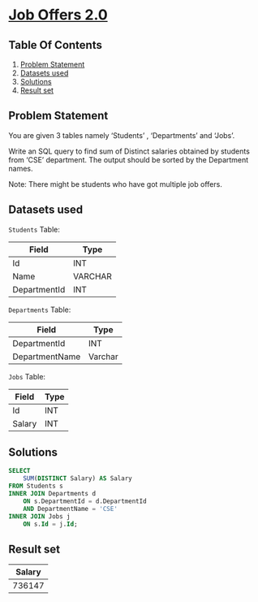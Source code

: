 # [Job Offers 2.0](https://www.interviewbit.com/problems/job-offers-2-0/)

## Table Of Contents
1. [Problem Statement]()
2. [Datasets used]()
3. [Solutions]()
4. [Result set]()

## Problem Statement

You are given 3 tables namely ‘Students’ , ‘Departments’ and ‘Jobs’.

Write an SQL query to find sum of Distinct salaries obtained by students from ‘CSE’ department. The output should be sorted by the Department names.

Note: There might be students who have got multiple job offers.

## Datasets used

```Students``` Table:

| Field        | Type    |
| ------------ | ------- |
| Id           | INT     |
| Name         | VARCHAR |
| DepartmentId | INT     |

```Departments``` Table:

| Field          | Type    |
| -------------- | ------- |
| DepartmentId   | INT     |
| DepartmentName | Varchar |

```Jobs``` Table:

| Field  | Type |
| ------ | ---- |
| Id     | INT  |
| Salary | INT  |

## Solutions

```sql
SELECT
    SUM(DISTINCT Salary) AS Salary
FROM Students s
INNER JOIN Departments d
    ON s.DepartmentId = d.DepartmentId
    AND DepartmentName = 'CSE'
INNER JOIN Jobs j
    ON s.Id = j.Id;
```

## Result set

| **Salary** |
| ---------- |
| 736147     |